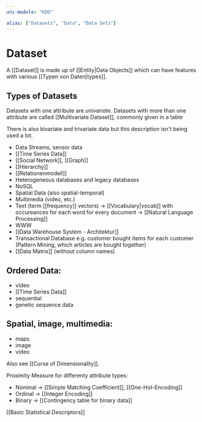 ```yaml
---
uni-module: "KDD"

alias: ["Datasets", "Data", "Data Sets"]
---
```


# Dataset

A [[Dataset]] is made up of [[Entity|Data Objects]] which can have features with various [[Typen von Daten|types]].
## Types of Datasets

Datasets with one attribute are _univariate_. Datasets with more than one attribute are called [[Multivariate Dataset]], commonly given in a table

There is also bivariate and trivariate data but this description isn't being used a lot.

- Data Streams, sensor data
- [[Time Series Data]]
- [[Social Network]], [[Graph]]
- [[Hierarchy]]
- [[Relationenmodell]]
- Heterogeneous databases and legacy databases
- NoSQL
- Spatial Data (also spatial-temporal)
- Multimedia (video, etc.)
- Text (term [[frequency]] vectors) → [[Vocabulary|vocab]] with occureances for each word for every document → [[Natural Language Processing]]
- WWW
- [[Data Warehouse System - Architektur]]
- Transactional Database e.g. customer bought items for each customer (Pattern Mining, which articles are bought together)
- [[Data Matrix]] (without column names)

## Ordered Data:

- video
- [[Time Series Data]]
- sequential
- genetic sequence data

## Spatial, image, multimedia:

- maps
- image
- video


Also see [[Curse of Dimensionality]].


Proximity Measure for differenty attribute types:

- Nominal → [[Simple Matching Coefficient]], [[One-Hot-Encoding]]
- Ordinal → [[Integer Encoding]]
- Binary → [[Contingency table for binary data]]

[[Basic Statistical Descriptors]]

